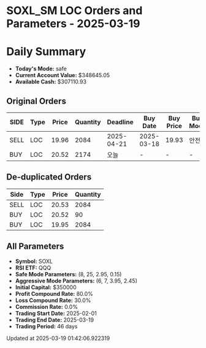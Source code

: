 # SOXL_SM LOC Orders and Parameters - 2025-03-19

# Daily Summary

- **Today's Mode:** safe
- **Current Account Value:** $348645.05
- **Available Cash:** $307110.93

## Original Orders

| SIDE | Type | Price | Quantity | Deadline | Buy Date | Buy Price | Buy Mode |
|------|------|-------|----------|----------|----------|-----------|----------|
| SELL | LOC | 19.96 | 2084 | 2025-04-21 | 2025-03-18 | 19.93 | 안전 |
| BUY | LOC | 20.52 | 2174 | 오늘 | - | - | - |

## De-duplicated Orders

| Side | Type | Price | Quantity |
|------|------|-------|----------|
| SELL | LOC | 20.53 | 2084 |
| BUY | LOC | 20.52 | 90 |
| BUY | LOC | 19.95 | 2084 |

## All Parameters

- **Symbol:** SOXL
- **RSI ETF:** QQQ
- **Safe Mode Parameters:** (8, 25, 2.95, 0.15)
- **Aggressive Mode Parameters:** (6, 7, 3.95, 2.45)
- **Initial Capital:** $350000
- **Profit Compound Rate:** 80.0%
- **Loss Compound Rate:** 30.0%
- **Commission Rate:** 0.0%
- **Trading Start Date:** 2025-02-01
- **Trading End Date:** 2025-03-19
- **Trading Period:** 46 days

Updated at 2025-03-19 01:42:06.922319

